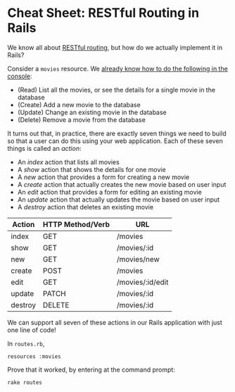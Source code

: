 # Cheat Sheet: RESTful Routing in Rails

We know all about [RESTful routing](rest), but how do we actually implement it in Rails?

Consider a ```movies``` resource. We [already know how to do the following in the console](console_crud):

* (Read) List all the movies, or see the details for a single movie in the database
* (Create) Add a new movie to the database
* (Update) Change an existing movie in the database
* (Delete) Remove a movie from the database

It turns out that, in practice, there are exactly seven things we need to build so that a user can do this using your web application. Each of these seven things is called an *action*:

* An *index* action that lists all movies
* A *show* action that shows the details for one movie
* A *new* action that provides a form for creating a new movie
* A *create* action that actually creates the new movie based on user input
* An *edit* action that provides a form for editing an existing movie
* An *update* action that actually updates the movie based on user input
* A *destroy* action that deletes an existing movie

|Action  |HTTP Method/Verb|URL            |
|--------|----------------|---------------|
|index   |GET             |/movies        |
|show    |GET             |/movies/:id      |
|new     |GET             |/movies/new    |
|create  |POST            |/movies        |
|edit    |GET             |/movies/:id/edit |
|update  |PATCH           |/movies/:id      |
|destroy |DELETE          |/movies/:id      |

We can support all seven of these actions in our Rails application with just one line of code!

In ```routes.rb```,

```
resources :movies
```

Prove that it worked, by entering at the command prompt:

```
rake routes
```
